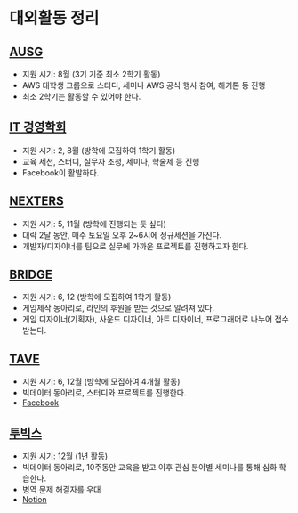 # 대외활동 정리

## [AUSG](https://www.facebook.com/ausgkr/)
- 지원 시기: 8월 (3기 기준 최소 2학기 활동)
- AWS 대학생 그룹으로 스터디, 세미나 AWS 공식 행사 참여, 해커톤 등 진행
- 최소 2학기는 활동할 수 있어야 한다.

## [IT 경영학회](https://www.facebook.com/kusitms.page/)
- 지원 시기: 2, 8월 (방학에 모집하여 1학기 활동)
- 교육 세션, 스터디, 실무자 초청, 세미나, 학술제 등 진행
- Facebook이 활발하다.

## [NEXTERS](https://www.facebook.com/Nexterspage/?ref=br_rs)
- 지원 시기: 5, 11월 (방학에 진행되는 듯 싶다)
- 대략 2달 동안, 매주 토요일 오후 2~6시에 정규세션을 가진다.
- 개발자/디자이너를 팀으로 실무에 가까운 프로젝트를 진행하고자 한다.

## [BRIDGE](https://www.facebook.com/bridge1000/)
- 지원 시기: 6, 12 (방학에 모집하여 1학기 활동)
- 게임제작 동아리로, 라인의 후원을 받는 것으로 알려져 있다.
- 게임 디자이너(기획자), 사운드 디자이너, 아트 디자이너, 프로그래머로 나누어 접수 받는다.

## [TAVE](https://blog.naver.com/t-ave)
- 지원 시기: 6, 12월 (방학에 모집하여 4개월 활동)
- 빅데이터 동아리로, 스터디와 프로젝트를 진행한다.
- [Facebook](https://www.facebook.com/pg/TechnologywaAVE/photos/?ref=page_internal)

## [투빅스](http://www.datamarket.kr/xe/)
- 지원 시기: 12월 (1년 활동)
- 빅데이터 동아리로, 10주동안 교육을 받고 이후 관심 분야별 세미나를 통해 심화 학습한다.
- 병역 문제 해결자를 우대
- [Notion](https://www.notion.so/Tobigs-7cccc5aebf5a4245ac7a6e82d640d69f)
